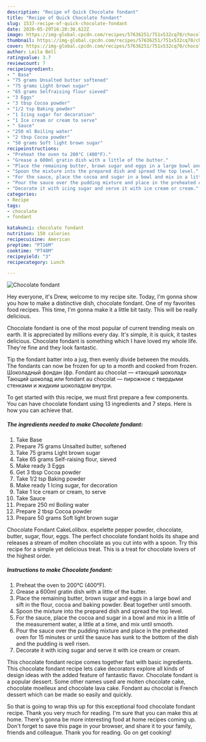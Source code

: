 ```yaml
---
description: "Recipe of Quick Chocolate fondant"
title: "Recipe of Quick Chocolate fondant"
slug: 1537-recipe-of-quick-chocolate-fondant
date: 2020-05-29T16:20:36.622Z
image: https://img-global.cpcdn.com/recipes/57636251/751x532cq70/chocolate-fondant-recipe-main-photo.jpg
thumbnail: https://img-global.cpcdn.com/recipes/57636251/751x532cq70/chocolate-fondant-recipe-main-photo.jpg
cover: https://img-global.cpcdn.com/recipes/57636251/751x532cq70/chocolate-fondant-recipe-main-photo.jpg
author: Leila Bell
ratingvalue: 3.7
reviewcount: 7
recipeingredient:
- " Base"
- "75 grams Unsalted butter softened"
- "75 grams Light brown sugar"
- "65 grams Selfraising flour sieved"
- "3 Eggs"
- "3 tbsp Cocoa powder"
- "1/2 tsp Baking powder"
- "1 Icing sugar for decoration"
- "1 Ice cream or cream to serve"
- " Sauce"
- "250 ml Boiling water"
- "2 tbsp Cocoa powder"
- "50 grams Soft light brown sugar"
recipeinstructions:
- "Preheat the oven to 200°C (400°F)."
- "Grease a 600ml gratin dish with a little of the butter."
- "Place the remaining butter, brown sugar and eggs in a large bowl and sift in the flour, cocoa and baking powder. Beat together until smooth."
- "Spoon the mixture into the prepared dish and spread the top level."
- "For the sauce, place the cocoa and sugar in a bowl and mix in a little of the measurement water, a little at a time, and mix until smooth."
- "Pour the sauce over the pudding mixture and place in the preheated oven for 15 minutes or until the sauce has sunk to the bottom of the dish and the pudding is well risen."
- "Decorate it with icing sugar and serve it with ice cream or cream."
categories:
- Recipe
tags:
- chocolate
- fondant

katakunci: chocolate fondant 
nutrition: 150 calories
recipecuisine: American
preptime: "PT16M"
cooktime: "PT48M"
recipeyield: "3"
recipecategory: Lunch

---
```



![Chocolate fondant](https://img-global.cpcdn.com/recipes/57636251/751x532cq70/chocolate-fondant-recipe-main-photo.jpg)

Hey everyone, it's Drew, welcome to my recipe site. Today, I'm gonna show you how to make a distinctive dish, chocolate fondant. One of my favorites food recipes. This time, I'm gonna make it a little bit tasty. This will be really delicious.

Chocolate fondant is one of the most popular of current trending meals on earth. It is appreciated by millions every day. It's simple, it is quick, it tastes delicious. Chocolate fondant is something which I have loved my whole life. They're fine and they look fantastic.

Tip the fondant batter into a jug, then evenly divide between the moulds. The fondants can now be frozen for up to a month and cooked from frozen. Шоколадный фондан (фр. Fondant au chocolat — «тающий шоколад» Тающий шоколад или fondant au chocolat — пирожное с твердыми стенками и жидким шоколадом внутри.


To get started with this recipe, we must first prepare a few components. You can have chocolate fondant using 13 ingredients and 7 steps. Here is how you can achieve that.

<!--inarticleads1-->

##### The ingredients needed to make Chocolate fondant:

1. Take  Base
1. Prepare 75 grams Unsalted butter, softened
1. Take 75 grams Light brown sugar
1. Take 65 grams Self-raising flour, sieved
1. Make ready 3 Eggs
1. Get 3 tbsp Cocoa powder
1. Take 1/2 tsp Baking powder
1. Make ready 1 Icing sugar, for decoration
1. Take 1 Ice cream or cream, to serve
1. Take  Sauce
1. Prepare 250 ml Boiling water
1. Prepare 2 tbsp Cocoa powder
1. Prepare 50 grams Soft light brown sugar


Chocolate Fondant CakeLolibox. espelette pepper powder, chocolate, butter, sugar, flour, eggs. The perfect chocolate fondant holds its shape and releases a stream of molten chocolate as you cut into with a spoon. Try this recipe for a simple yet delicious treat. This is a treat for chocolate lovers of the highest order. 

<!--inarticleads2-->

##### Instructions to make Chocolate fondant:

1. Preheat the oven to 200°C (400°F).
1. Grease a 600ml gratin dish with a little of the butter.
1. Place the remaining butter, brown sugar and eggs in a large bowl and sift in the flour, cocoa and baking powder. Beat together until smooth.
1. Spoon the mixture into the prepared dish and spread the top level.
1. For the sauce, place the cocoa and sugar in a bowl and mix in a little of the measurement water, a little at a time, and mix until smooth.
1. Pour the sauce over the pudding mixture and place in the preheated oven for 15 minutes or until the sauce has sunk to the bottom of the dish and the pudding is well risen.
1. Decorate it with icing sugar and serve it with ice cream or cream.


This chocolate fondant recipe comes together fast with basic ingredients. This chocolate fondant recipe lets cake decorators explore all kinds of design ideas with the added feature of fantastic flavor. Chocolate fondant is a popular dessert. Some other names used are molten chocolate cake, chocolate moelleux and chocolate lava cake. Fondant au chocolat is French dessert which can be made so easily and quickly. 

So that is going to wrap this up for this exceptional food chocolate fondant recipe. Thank you very much for reading. I'm sure that you can make this at home. There's gonna be more interesting food at home recipes coming up. Don't forget to save this page in your browser, and share it to your family, friends and colleague. Thank you for reading. Go on get cooking!
